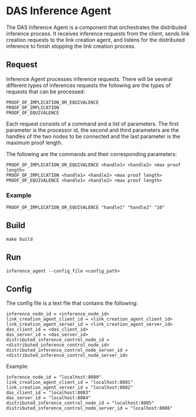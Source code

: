 # DAS Inference Agent

The DAS Inference Agent is a component that orchestrates the distributed inference process. It receives inference requests from the client, sends link creation requests to the link creation agent, and listens for the distributed inference to finish stopping the link creation process.

## Request

Inference Agent processes inference requests. There will be several different types of inferences requests the following are the types of requests that can be processed:

    PROOF_OF_IMPLICATION_OR_EQUIVALENCE
    PROOF_OF_IMPLICATION
    PROOF_OF_EQUIVALENCE

Each request consists of a command and a list of parameters. The first parameter is the processor id, the second and third parameters are the handles of the two nodes to be connected and the last parameter is the maximum proof length.

The following are the commands and their corresponding parameters:

```
PROOF_OF_IMPLICATION_OR_EQUIVALENCE <handle1> <handle2> <max proof length>
PROOF_OF_IMPLICATION <handle1> <handle2> <max proof length>
PROOF_OF_EQUIVALENCE <handle1> <handle2> <max proof length>
```

### Example

```
PROOF_OF_IMPLICATION_OR_EQUIVALENCE "handle1" "handle2" "10"
```

## Build

```
make build
```

## Run

```
inference_agent --config_file <config_path>
```

## Config

The config file is a text file that contains the following:

```
inference_node_id = <inference_node_id>
link_creation_agent_client_id = <link_creation_agent_client_id>
link_creation_agent_server_id = <link_creation_agent_server_id>
das_client_id = <das_client_id>
das_server_id = <das_server_id>
distributed_inference_control_node_id = <distributed_inference_control_node_id>
distributed_inference_control_node_server_id = <distributed_inference_control_node_server_id>
```

Example:

```
inference_node_id = "localhost:8080"
link_creation_agent_client_id = "localhost:8081"
link_creation_agent_server_id = "localhost:8082"
das_client_id = "localhost:8083"
das_server_id = "localhost:8084"
distributed_inference_control_node_id = "localhost:8085"
distributed_inference_control_node_server_id = "localhost:8086"
```

